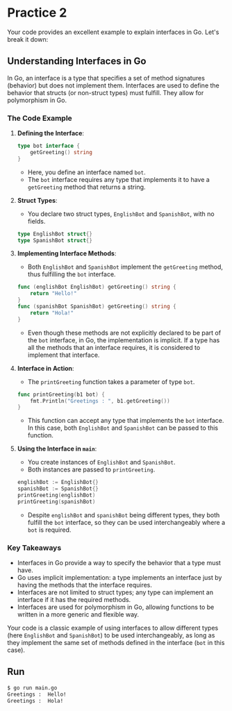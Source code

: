 # Practice 2

Your code provides an excellent example to explain interfaces in Go. Let's break it down:

## Understanding Interfaces in Go

In Go, an interface is a type that specifies a set of method signatures (behavior) but does not implement them. Interfaces are used to define the behavior that structs (or non-struct types) must fulfill. They allow for polymorphism in Go.

### The Code Example

1. **Defining the Interface**:

   ```go
   type bot interface {
       getGreeting() string
   }
   ```

   - Here, you define an interface named `bot`.
   - The `bot` interface requires any type that implements it to have a `getGreeting` method that returns a string.

2. **Struct Types**:
   - You declare two struct types, `EnglishBot` and `SpanishBot`, with no fields.

   ```go
   type EnglishBot struct{}
   type SpanishBot struct{}
   ```

3. **Implementing Interface Methods**:
   - Both `EnglishBot` and `SpanishBot` implement the `getGreeting` method, thus fulfilling the `bot` interface.

   ```go
   func (englishBot EnglishBot) getGreeting() string {
       return "Hello!"
   }
   func (spanishBot SpanishBot) getGreeting() string {
       return "Hola!"
   }
   ```

   - Even though these methods are not explicitly declared to be part of the `bot` interface, in Go, the implementation is implicit. If a type has all the methods that an interface requires, it is considered to implement that interface.

4. **Interface in Action**:
   - The `printGreeting` function takes a parameter of type `bot`.

   ```go
   func printGreeting(b1 bot) {
       fmt.Println("Greetings : ", b1.getGreeting())
   }
   ```

   - This function can accept any type that implements the `bot` interface. In this case, both `EnglishBot` and `SpanishBot` can be passed to this function.

5. **Using the Interface in `main`**:
   - You create instances of `EnglishBot` and `SpanishBot`.
   - Both instances are passed to `printGreeting`.

   ```go
   englishBot := EnglishBot{}
   spanishBot := SpanishBot{}
   printGreeting(englishBot)
   printGreeting(spanishBot)
   ```

   - Despite `englishBot` and `spanishBot` being different types, they both fulfill the `bot` interface, so they can be used interchangeably where a `bot` is required.

### Key Takeaways

- Interfaces in Go provide a way to specify the behavior that a type must have.
- Go uses implicit implementation: a type implements an interface just by having the methods that the interface requires.
- Interfaces are not limited to struct types; any type can implement an interface if it has the required methods.
- Interfaces are used for polymorphism in Go, allowing functions to be written in a more generic and flexible way.

Your code is a classic example of using interfaces to allow different types (here `EnglishBot` and `SpanishBot`) to be used interchangeably, as long as they implement the same set of methods defined in the interface (`bot` in this case).

## Run

```bash
$ go run main.go
Greetings :  Hello!
Greetings :  Hola!
```
